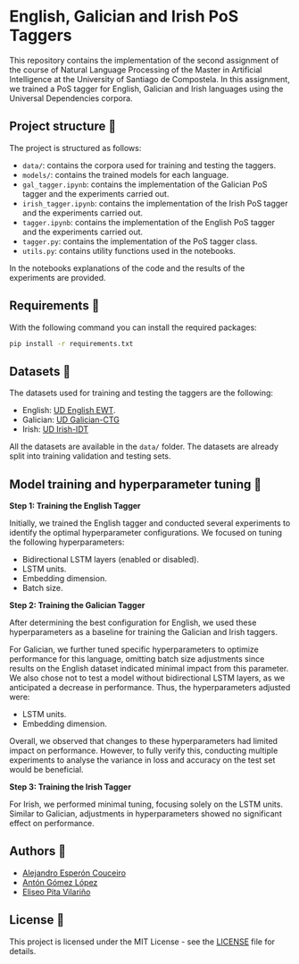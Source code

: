 # English, Galician and Irish PoS Taggers

This repository contains the implementation of the second assignment of the course of Natural Language Processing of the Master in Artificial Intelligence at the University of Santiago de Compostela. In this assignment, we trained a PoS tagger for English, Galician and Irish languages using the Universal Dependencies corpora.

## Project structure :open_file_folder:

The project is structured as follows:

- `data/`: contains the corpora used for training and testing the taggers.
- `models/`: contains the trained models for each language.
- `gal_tagger.ipynb`: contains the implementation of the Galician PoS tagger and the experiments carried out.
- `irish_tagger.ipynb`: contains the implementation of the Irish PoS tagger and the experiments carried out.
- `tagger.ipynb`: contains the implementation of the English PoS tagger and the experiments carried out.
- `tagger.py`: contains the implementation of the PoS tagger class.
- `utils.py`: contains utility functions used in the notebooks.

In the notebooks explanations of the code and the results of the experiments are provided.

## Requirements :page_with_curl:

With the following command you can install the required packages:

```bash
pip install -r requirements.txt
```

## Datasets :floppy_disk:

The datasets used for training and testing the taggers are the following:

- English: [UD English EWT](https://github.com/UniversalDependencies/UD_English-EWT).
- Galician: [UD Galician-CTG](https://github.com/UniversalDependencies/UD_Galician-CTG)
- Irish: [UD Irish-IDT](https://github.com/UniversalDependencies/UD_Irish-IDT)

All the datasets are available in the `data/` folder. The datasets are already split into training validation and testing sets.

## Model training and hyperparameter tuning :microscope:

**Step 1: Training the English Tagger**

Initially, we trained the English tagger and conducted several experiments to identify the optimal hyperparameter configurations. We focused on tuning the following hyperparameters:

- Bidirectional LSTM layers (enabled or disabled).
- LSTM units.
- Embedding dimension.
- Batch size.

**Step 2: Training the Galician Tagger**

After determining the best configuration for English, we used these hyperparameters as a baseline for training the Galician and Irish taggers.

For Galician, we further tuned specific hyperparameters to optimize performance for this language, omitting batch size adjustments since results on the English dataset indicated minimal impact from this parameter. We also chose not to test a model without bidirectional LSTM layers, as we anticipated a decrease in performance. Thus, the hyperparameters adjusted were:

- LSTM units.
- Embedding dimension.

Overall, we observed that changes to these hyperparameters had limited impact on performance. However, to fully verify this, conducting multiple experiments to analyse the variance in loss and accuracy on the test set would be beneficial.

**Step 3: Training the Irish Tagger**

For Irish, we performed minimal tuning, focusing solely on the LSTM units. Similar to Galician, adjustments in hyperparameters showed no significant effect on performance.

## Authors :busts_in_silhouette:

- [Alejandro Esperón Couceiro](https://github.com/Alexec02)
- [Antón Gómez López](https://github.com/antongomez)
- [Eliseo Pita Vilariño](https://github.com/elipitav)

## License :page_facing_up:

This project is licensed under the MIT License - see the [LICENSE](LICENSE) file for details.
